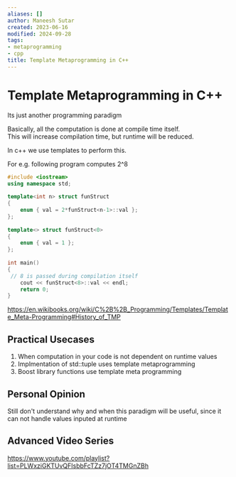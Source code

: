 ```yaml
---
aliases: []
author: Maneesh Sutar
created: 2023-06-16
modified: 2024-09-28
tags:
- metaprogramming
- cpp
title: Template Metaprogramming in C++
---
```


# Template Metaprogramming in C++

Its just another programming paradigm

Basically, all the computation is done at compile time itself.  
This will increase compilation time, but runtime will be reduced.

In c++ we use templates to perform this.

For e.g. following program computes 2^8

````cpp
#include <iostream>
using namespace std;
 
template<int n> struct funStruct
{
    enum { val = 2*funStruct<n-1>::val };
};
 
template<> struct funStruct<0>
{
    enum { val = 1 };
};
 
int main()
{
 // 8 is passed during compilation itself
    cout << funStruct<8>::val << endl;
    return 0;
}
````

<https://en.wikibooks.org/wiki/C%2B%2B_Programming/Templates/Template_Meta-Programming#History_of_TMP>

## Practical Usecases

1. When computation in your code is not dependent on runtime values
1. Implmentation of std::tuple uses template metaprogramming
1. Boost library functions use template meta programming

## Personal Opinion

Still don't understand why and when this paradigm will be useful, since it can not handle values inputed at runtime

## Advanced Video Series

<https://www.youtube.com/playlist?list=PLWxziGKTUvQFIsbbFcTZz7jOT4TMGnZBh>
